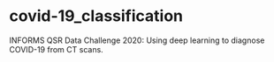 # covid-19_classification
INFORMS QSR Data Challenge 2020: Using deep learning to diagnose COVID-19 from CT scans.
